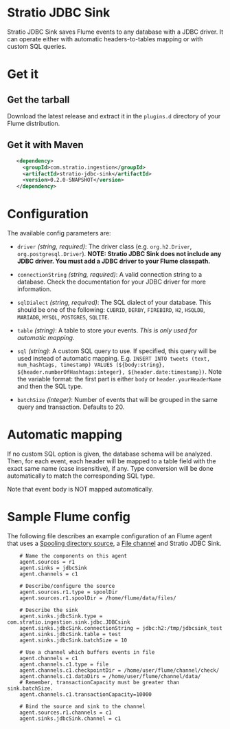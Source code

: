 Stratio JDBC Sink
=================

Stratio JDBC Sink saves Flume events to any database with a JDBC driver.
It can operate either with automatic headers-to-tables mapping or with custom SQL queries.

Get it
======

Get the tarball
---------------

Download the latest release and extract it in the `plugins.d` directory of your Flume distribution.


Get it with Maven
-----------------

```xml
   <dependency>
     <groupId>com.stratio.ingestion</groupId>
     <artifactId>stratio-jdbc-sink</artifactId>
     <version>0.2.0-SNAPSHOT</version>
   </dependency>
```


Configuration
=============

The available config parameters are:

- `driver` *(string, required)*: The driver class (e.g. `org.h2.Driver`, `org.postgresql.Driver`). **NOTE: Stratio JDBC Sink does not include any JDBC driver. You must add a JDBC driver to your Flume classpath.**

- `connectionString` *(string, required)*: A valid connection string to a database. Check the documentation for your JDBC driver for more information.

- `sqlDialect` *(string, required)*: The SQL dialect of your database. This should be one of the following: `CUBRID`, `DERBY`, `FIREBIRD`, `H2`, `HSQLDB`, `MARIADB`, `MYSQL`, `POSTGRES`, `SQLITE`. 

- `table` *(string)*: A table to store your events. *This is only used for automatic mapping.*

- `sql` *(string)*: A custom SQL query to use. If specified, this query will be used instead of automatic mapping. E.g. `INSERT INTO tweets (text, num_hashtags, timestamp) VALUES (${body:string}, ${header.numberOfHashtags:integer}, ${header.date:timestamp})`. Note the variable format: the first part is either `body` or `header.yourHeaderName` and then the SQL type.

- `batchSize` *(integer)*: Number of events that will be grouped in the same query and transaction. Defaults to 20.

Automatic mapping
=================

If no custom SQL option is given, the database schema will be analyzed. Then, for each event, each header will be mapped to a table field with the exact same name (case insensitive), if any. Type conversion will be done automatically to match the corresponding SQL type.

Note that event body is NOT mapped automatically.

Sample Flume config
===================

The following file describes an example configuration of an Flume agent that uses a [Spooling directory source](http://flume.apache.org/FlumeUserGuide.html#spooling-directory-source), a [File channel](http://flume.apache.org/FlumeUserGuide.html#file-channel) and Stratio JDBC Sink.

``` 
    # Name the components on this agent
    agent.sources = r1
    agent.sinks = jdbcSink
    agent.channels = c1

    # Describe/configure the source
    agent.sources.r1.type = spoolDir
    agent.sources.r1.spoolDir = /home/flume/data/files/

    # Describe the sink
    agent.sinks.jdbcSink.type = com.stratio.ingestion.sink.jdbc.JDBCsink
    agent.sinks.jdbcSink.connectionString = jdbc:h2:/tmp/jdbcsink_test
    agent.sinks.jdbcSink.table = test
    agent.sinks.jdbcSink.batchSize = 10 

    # Use a channel which buffers events in file
    agent.channels = c1
    agent.channels.c1.type = file
    agent.channels.c1.checkpointDir = /home/user/flume/channel/check/
    agent.channels.c1.dataDirs = /home/user/flume/channel/data/
    # Remember, transactionCapacity must be greater than sink.batchSize.
    agent.channels.c1.transactionCapacity=10000 

    # Bind the source and sink to the channel
    agent.sources.r1.channels = c1
    agent.sinks.jdbcSink.channel = c1
```

